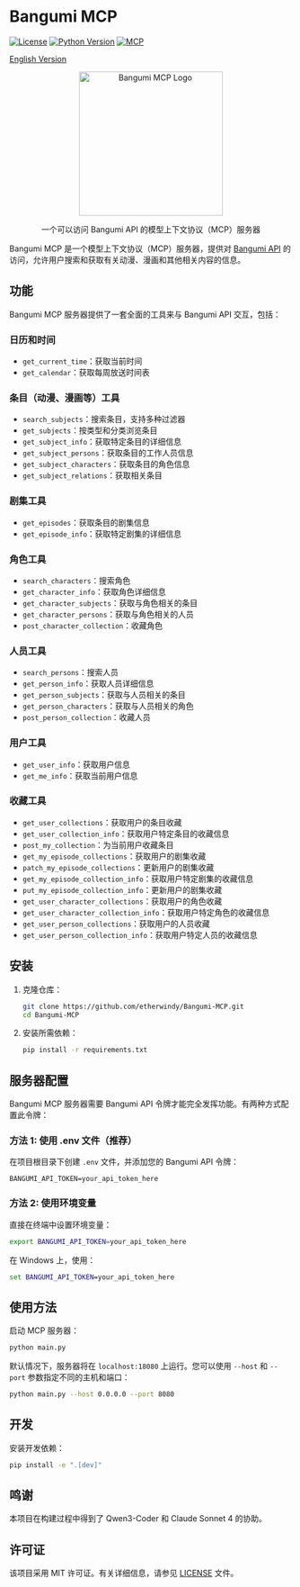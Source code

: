 # Bangumi MCP

[![License](https://img.shields.io/github/license/etherwindy/Bangumi-MCP)](LICENSE)
[![Python Version](https://img.shields.io/badge/python-3.10%2B-blue)](https://www.python.org/downloads/)
[![MCP](https://img.shields.io/badge/MCP-Server-orange)](https://modelcontextprotocol.io)

[English Version](README.md)

<p align="center">
  <img src="https://placehold.co/200x200/transparent/pink?font=Oswald&text=Bangumi\nM%20C%20P" alt="Bangumi MCP Logo" width="256" height="256">
</p>


<p align="center">
  一个可以访问 Bangumi API 的模型上下文协议（MCP）服务器
</p>

Bangumi MCP 是一个模型上下文协议（MCP）服务器，提供对 [Bangumi API](https://bangumi.github.io/api/) 的访问，允许用户搜索和获取有关动漫、漫画和其他相关内容的信息。

## 功能

Bangumi MCP 服务器提供了一套全面的工具来与 Bangumi API 交互，包括：

### 日历和时间
- `get_current_time`：获取当前时间
- `get_calendar`：获取每周放送时间表

### 条目（动漫、漫画等）工具
- `search_subjects`：搜索条目，支持多种过滤器
- `get_subjects`：按类型和分类浏览条目
- `get_subject_info`：获取特定条目的详细信息
- `get_subject_persons`：获取条目的工作人员信息
- `get_subject_characters`：获取条目的角色信息
- `get_subject_relations`：获取相关条目

### 剧集工具
- `get_episodes`：获取条目的剧集信息
- `get_episode_info`：获取特定剧集的详细信息

### 角色工具
- `search_characters`：搜索角色
- `get_character_info`：获取角色详细信息
- `get_character_subjects`：获取与角色相关的条目
- `get_character_persons`：获取与角色相关的人员
- `post_character_collection`：收藏角色

### 人员工具
- `search_persons`：搜索人员
- `get_person_info`：获取人员详细信息
- `get_person_subjects`：获取与人员相关的条目
- `get_person_characters`：获取与人员相关的角色
- `post_person_collection`：收藏人员

### 用户工具
- `get_user_info`：获取用户信息
- `get_me_info`：获取当前用户信息

### 收藏工具
- `get_user_collections`：获取用户的条目收藏
- `get_user_collection_info`：获取用户特定条目的收藏信息
- `post_my_collection`：为当前用户收藏条目
- `get_my_episode_collections`：获取用户的剧集收藏
- `patch_my_episode_collections`：更新用户的剧集收藏
- `get_my_episode_collection_info`：获取用户特定剧集的收藏信息
- `put_my_episode_collection_info`：更新用户的剧集收藏
- `get_user_character_collections`：获取用户的角色收藏
- `get_user_character_collection_info`：获取用户特定角色的收藏信息
- `get_user_person_collections`：获取用户的人员收藏
- `get_user_person_collection_info`：获取用户特定人员的收藏信息

## 安装

1. 克隆仓库：
   ```bash
   git clone https://github.com/etherwindy/Bangumi-MCP.git
   cd Bangumi-MCP
   ```

2. 安装所需依赖：
   ```bash
   pip install -r requirements.txt
   ```

## 服务器配置

Bangumi MCP 服务器需要 Bangumi API 令牌才能完全发挥功能。有两种方式配置此令牌：

### 方法 1: 使用 .env 文件（推荐）

在项目根目录下创建 `.env` 文件，并添加您的 Bangumi API 令牌：

```env
BANGUMI_API_TOKEN=your_api_token_here
```

### 方法 2: 使用环境变量

直接在终端中设置环境变量：

```bash
export BANGUMI_API_TOKEN=your_api_token_here
```

在 Windows 上，使用：

```cmd
set BANGUMI_API_TOKEN=your_api_token_here
```

## 使用方法

启动 MCP 服务器：

```bash
python main.py
```

默认情况下，服务器将在 `localhost:18080` 上运行。您可以使用 `--host` 和 `--port` 参数指定不同的主机和端口：

```bash
python main.py --host 0.0.0.0 --port 8080
```

## 开发

安装开发依赖：

```bash
pip install -e ".[dev]"
```

## 鸣谢

本项目在构建过程中得到了 Qwen3-Coder 和 Claude Sonnet 4 的协助。

## 许可证

该项目采用 MIT 许可证。有关详细信息，请参见 [LICENSE](LICENSE) 文件。
